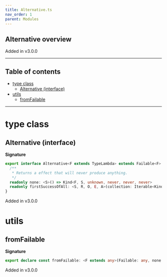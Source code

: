 ```yaml
---
title: Alternative.ts
nav_order: 1
parent: Modules
---
```


## Alternative overview

Added in v3.0.0

---

<h2 class="text-delta">Table of contents</h2>

- [type class](#type-class)
  - [Alternative (interface)](#alternative-interface)
- [utils](#utils)
  - [fromFailable](#fromfailable)

---

# type class

## Alternative (interface)

**Signature**

```ts
export interface Alternative<F extends TypeLambda> extends Failable<F> {
  /**
   * Returns a effect that will never produce anything.
   */
  readonly none: <S>() => Kind<F, S, unknown, never, never, never>
  readonly firstSuccessOfAll: <S, R, O, E, A>(collection: Iterable<Kind<F, S, R, O, E, A>>) => Kind<F, S, R, O, E, A>
}
```

Added in v3.0.0

# utils

## fromFailable

**Signature**

```ts
export declare const fromFailable: <F extends any>(Failable: any, none: <S>() => any) => Alternative<F>
```

Added in v3.0.0
